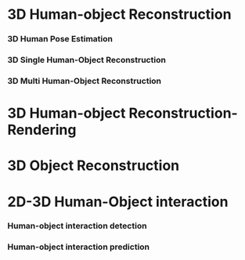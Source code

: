 # 3D Human-object Reconstruction 

### 3D Human Pose Estimation

### 3D Single Human-Object Reconstruction

### 3D Multi Human-Object Reconstruction

# 3D Human-object Reconstruction-Rendering

# 3D Object Reconstruction 

# 2D-3D Human-Object interaction

### Human-object interaction detection

### Human-object interaction prediction

